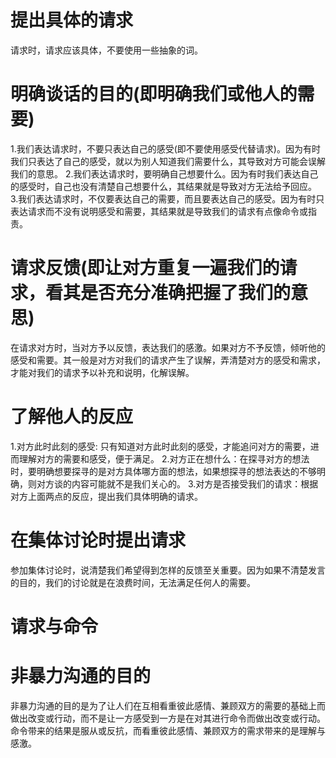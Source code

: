 # 提出具体的请求
 请求时，请求应该具体，不要使用一些抽象的词。
# 明确谈话的目的(即明确我们或他人的需要)
1.我们表达请求时，不要只表达自己的感受(即不要使用感受代替请求)。因为有时我们只表达了自己的感受，就以为别人知道我们需要什么，其导致对方可能会误解我们的意思。
2.我们表达请求时，要明确自己想要什么。因为有时我们表达自己的感受时，自己也没有清楚自己想要什么，其结果就是导致对方无法给予回应。
3.我们表达请求时，不仅要表达自己的需要，而且要表达自己的感受。因为有时只表达请求而不没有说明感受和需要，其结果就是导致我们的请求有点像命令或指责。
# 请求反馈(即让对方重复一遍我们的请求，看其是否充分准确把握了我们的意思)
在请求对方时，当对方予以反馈，表达我们的感激。如果对方不予反馈，倾听他的感受和需要。其一般是对方对我们的请求产生了误解，弄清楚对方的感受和需求，才能对我们的请求予以补充和说明，化解误解。
# 了解他人的反应
1.对方此时此刻的感受: 只有知道对方此时此刻的感受，才能追问对方的需要，进而理解对方的需要和感受，便于满足。
2.对方正在想什么：在探寻对方的想法时，要明确想要探寻的是对方具体哪方面的想法，如果想探寻的想法表达的不够明确，则对方谈的内容可能就不是我们关心的。
3.对方是否接受我们的请求：根据对方上面两点的反应，提出我们具体明确的请求。
# 在集体讨论时提出请求
参加集体讨论时，说清楚我们希望得到怎样的反馈至关重要。因为如果不清楚发言的目的，我们的讨论就是在浪费时间，无法满足任何人的需要。
# 请求与命令

# 非暴力沟通的目的
非暴力沟通的目的是为了让人们在互相看重彼此感情、兼顾双方的需要的基础上而做出改变或行动，而不是让一方感受到一方是在对其进行命令而做出改变或行动。命令带来的结果是服从或反抗，而看重彼此感情、兼顾双方的需求带来的是理解与感激。



